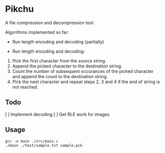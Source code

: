 # Pikchu
A file compression and decompression tool.

Algorithms implemented so far:
-  Run length encoding and decoding (partially)


- Run length encoding and decoding:
1. Pick the first character from the source string.
2. Append the picked character to the destination string.
3. Count the number of subsequent occurances of the picked character and append the count to the destination string.
4. Pick the next character and repeat steps 2, 3 and 4 if the end of string is not reached.

## Todo
[ ] Implement decoding
[ ] Get RLE work for images

## Usage
```
gcc -o main ./src/main.c
./main ./test/sample.txt sample.pck 
```
